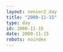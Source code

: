 ```yaml
---
layout: senior2_day
title: "2000-11-15"
type: day
id: 2000-11-15
date: 2000-11-15
robots: noindex
---
```


